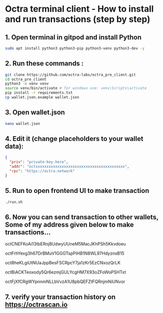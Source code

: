 # Octra terminal client - How to install and run transactions (step by step)

## 1.  Open terminal in gitpod and install Python

```bash
sudo apt install python3 python3-pip python3-venv python3-dev -y
```

## 2.  Run these commands :

```bash
git clone https://github.com/octra-labs/octra_pre_client.git
cd octra_pre_client
python3 -m venv venv
source venv/bin/activate # for windows use: venv\Scripts\activate
pip install -r requirements.txt
cp wallet.json.example wallet.json
```

## 3.  Open wallet.json 
```bash
nano wallet.json
```

## 4.  Edit it (change placeholders to your wallet data):

```json
{
  "priv": "private-key-here",
  "addr": "octxxxxxxxxxxxxxxxxxxxxxxxxxxxxxxxxxxxxxxxxx",
  "rpc": "https://octra.network"
}
```

## 5.  Run to open frontend UI to make transaction

```bash
./run.sh
```

## 6.  Now you can send transaction to other wallets, Some of my address given below to make transactions...

octCNEFKoAi13tbERnj8UdwyUUneM5MacJKhPSh5Kkvdoeu

octFrhYexg3h67DrBMuV1GGGTspPiHB1N8WL97HdyznxB15

oct8heKLgiUtNUaJppBesFSCRpcY7ja1zKr5EzCNxozQrLK

octBiACKTeoxody5Qr6ezmjGULYcgHM7X93oZFoWoPSHTxt

octFjXfCRgWYpnnmNLLbVvzA1U8pbQEFZtFQRnjmNiUNvor

## 7.  verify your transaction history on https://octrascan.io



